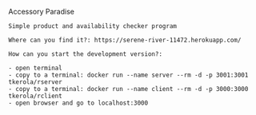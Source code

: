 Accessory Paradise

    Simple product and availability checker program

    Where can you find it?: https://serene-river-11472.herokuapp.com/

    How can you start the development version?:

    - open terminal
    - copy to a terminal: docker run --name server --rm -d -p 3001:3001 tkerola/rserver
    - copy to a terminal: docker run --name client --rm -d -p 3000:3000 tkerola/rclient
    - open browser and go to localhost:3000
